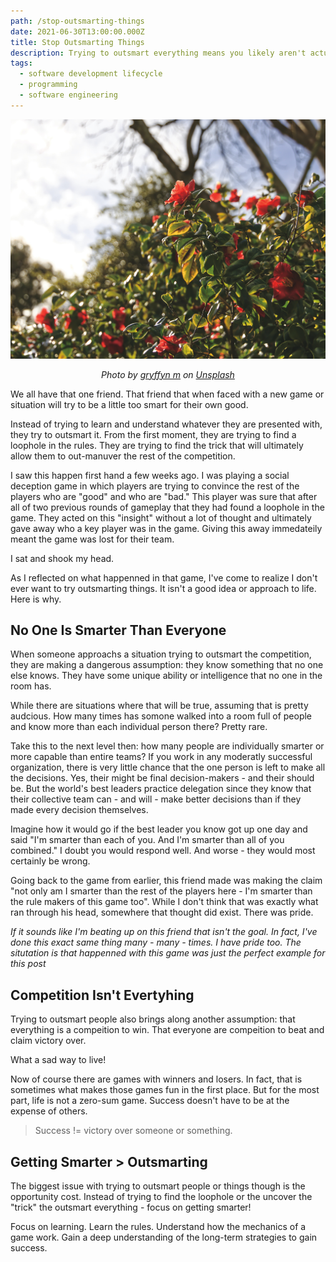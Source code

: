 ```yaml
---
path: /stop-outsmarting-things
date: 2021-06-30T13:00:00.000Z
title: Stop Outsmarting Things
description: Trying to outsmart everything means you likely aren't actually learning at all.
tags:
  - software development lifecycle
  - programming
  - software engineering
---
```


![](../assets/gryffyn-m-BUYiKuAZw0w-unsplash.jpg "flowers reaching to the sun")

<center>

<i>

Photo by [gryffyn m](https://unsplash.com/@botanicalnature?utm_source=unsplash&utm_medium=referral&utm_content=creditCopyText) on [Unsplash](https://unsplash.com/s/photos/garden-lush?utm_source=unsplash&utm_medium=referral&utm_content=creditCopyText)
  
</i>

</center>

We all have that one friend. That friend that when faced with a new game or situation will try to be a little too smart for their own good. 

Instead of trying to learn and understand whatever they are presented with, they try to outsmart it. From the first moment, they are trying to find a loophole in the rules. They are trying to find the trick that will ultimately allow them to out-manuver the rest of the competition.

I saw this happen first hand a few weeks ago. I was playing a social deception game in which players are trying to convince the rest of the players who are "good" and who are "bad." This player was sure that after all of two previous rounds of gameplay that they had found a loophole in the game. They acted on this "insight" without a lot of thought and ultimately gave away who a key player was in the game. Giving this away immedateily meant the game was lost for their team. 

I sat and shook my head. 

As I reflected on what happenned in that game, I've come to realize I don't ever want to try outsmarting things. It isn't a good idea or approach to life. Here is why.

## No One Is Smarter Than Everyone

When someone approachs a situation trying to outsmart the competition, they are making a dangerous assumption: they know something that no one else knows. They have some unique ability or intelligence that no one in the room has. 

While there are situations where that will be true, assuming that is pretty audcious. How many times has somone walked into a room full of people and know more than each individual person there? Pretty rare.

Take this to the next level then: how many people are individually smarter or more capable than entire teams? If you work in any moderatly successful organization, there is very little chance that the one person is left to make all the decisions. Yes, their might be final decision-makers - and their should be. But the world's best leaders practice delegation since they know that their collective team can - and will - make better decisions than if they made every decision themselves. 

Imagine how it would go if the best leader you know got up one day and said "I'm smarter than each of you. And I'm smarter than all of you combined." I doubt you would respond well. And worse - they would most certainly be wrong.

Going back to the game from earlier, this friend made was making the claim "not only am I smarter than the rest of the players here - I'm smarter than the rule makers of this game too". While I don't think that was exactly what ran through his head, somewhere that thought did exist. There was pride.

_If it sounds like I'm beating up on this friend that isn't the goal. In fact, I've done this exact same thing many - many - times. I have pride too. The situtation is that happenned with this game was just the perfect example for this post_

## Competition Isn't Evertyhing

Trying to outsmart people also brings along another assumption: that everything is a compeition to win. That everyone are compeition to beat and claim victory over. 

What a sad way to live!

Now of course there are games with winners and losers. In fact, that is sometimes what makes those games fun in the first place. But for the most part, life is not a zero-sum game. Success doesn't have to be at the expense of others.

> Success != victory over someone or something. 


## Getting Smarter > Outsmarting

The biggest issue with trying to outsmart people or things though is the opportunity cost. Instead of trying to find the loophole or the uncover the "trick" the outsmart everything - focus on getting smarter!

Focus on learning. Learn the rules. Understand how the mechanics of a game work. Gain a deep understanding of the long-term strategies to gain success. 